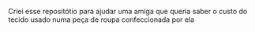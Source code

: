 Criei esse repositótio para ajudar uma amiga que queria saber o custo do tecido usado numa peça de roupa confeccionada por ela
